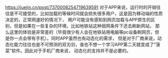 https://juejin.cn/post/7370008254719639591
对于APP来说，运行时的开销往往是不可接受的，比如加载的等候时间就会损失很多用户，这是因为移动端的性质决定的，正常网速好的情况下，
用户可能没有感知到网页加载与APP原生的区别，但是如果在一些复杂的环境，比如地铁站这种弱网条件下还去刷新网站，
那么这里的体验是非常差的（毕竟很少有人会在地铁站用电脑等pc设备刷网页，但是你一点会带有手机）。同时APP虽然也有动态化的需求，
但是对于厂商来说，动态化能力往往也是不可预测的双刃剑，谁也不想一个学习APP第二天就变成了“菠菜”软件。因此对于手机厂商来说，
动态化的支持并不是必要的。
